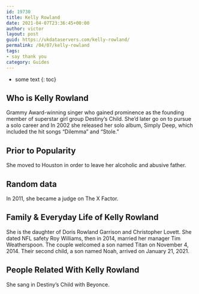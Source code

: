 ```yaml
---
id: 19730
title: Kelly Rowland
date: 2021-04-07T23:36:45+00:00
author: victor
layout: post
guid: https://ukdataservers.com/kelly-rowland/
permalink: /04/07/kelly-rowland
tags:
- say thank you
category: Guides
---
```


* some text
{: toc}


## Who is Kelly Rowland



Grammy Award-winning singer who gained prominence as the founding member of superstar girl group Destiny&#8217;s Child. She&#8217;d later go on to pursue a solo career and In 2002 she released her solo album, Simply Deep, which included the hit songs &#8220;Dilemma&#8221; and &#8220;Stole.&#8221;

                
                
                
## Prior to Popularity



She moved to Houston in order to leave her alcoholic and abusive father. 

                
                
                
## Random data



In 2011, she became a judge on The X Factor. 

                
                
                
## Family & Everyday Life of Kelly Rowland



She is the daughter of Doris Rowland Garrison and Christopher Lovett. She dated NFL safety Roy Williams, then in 2014, married her manager Tim Weatherspoon. The couple welcomed a son named Titan on November 4, 2014. Their second child, a son named Noah, arrived on January 21, 2021.

                
                
                
## People Related With Kelly Rowland



She sang in Destiny&#8217;s Child with Beyonce. 

                
              
            
          
          
          